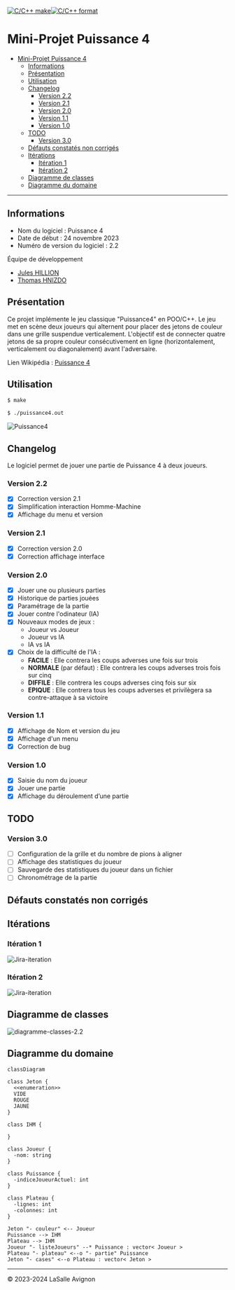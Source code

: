 [![C/C++ make](https://github.com/btssn-lasalle-84/MP24-T1-PUISSANCE4/actions/workflows/c-cpp.yml/badge.svg?branch=develop)](https://github.com/btssn-lasalle-84/MP24-T1-PUISSANCE4/actions/workflows/c-cpp.yml)[![C/C++ format](https://github.com/btssn-lasalle-84/MP24-T1-PUISSANCE4/actions/workflows/cppformat.yml/badge.svg?branch=develop)](https://github.com/btssn-lasalle-84/MP24-T1-PUISSANCE4/actions/workflows/cppformat.yml)

# Mini-Projet Puissance 4

- [Mini-Projet Puissance 4](#mini-projet-puissance-4)
  - [Informations](#informations)
  - [Présentation](#présentation)
  - [Utilisation](#utilisation)
  - [Changelog](#changelog)
    - [Version 2.2](#version-22)
    - [Version 2.1](#version-21)
    - [Version 2.0](#version-20)
    - [Version 1.1](#version-11)
    - [Version 1.0](#version-10)
  - [TODO](#todo)
    - [Version 3.0](#version-30)
  - [Défauts constatés non corrigés](#défauts-constatés-non-corrigés)
  - [Itérations](#itérations)
    - [Itération 1](#itération-1)
    - [Itération 2](#itération-2)
  - [Diagramme de classes](#diagramme-de-classes)
  - [Diagramme du domaine](#diagramme-du-domaine)

---

## Informations

- Nom du logiciel : Puissance 4
- Date de début : 24 novembre 2023
- Numéro de version du logiciel : 2.2

Équipe de développement

- [Jules HILLION](mailto:redisbackhere@gmail.com)
- [Thomas HNIZDO](mailto:thomas.hnizdo@gmail.com)

## Présentation

Ce projet implémente le jeu classique "Puissance4" en POO/C++. Le jeu met en scène deux joueurs qui alternent pour placer des jetons de couleur dans une grille suspendue verticalement. L'objectif est de connecter quatre jetons de sa propre couleur consécutivement en ligne (horizontalement, verticalement ou diagonalement) avant l'adversaire.

Lien Wikipédia : [Puissance 4](https://fr.wikipedia.org/wiki/Puissance_4)

## Utilisation

```bash
$ make

$ ./puissance4.out
```

![Puissance4](images/puissance4-2.0.gif)

## Changelog

Le logiciel permet de jouer une partie de Puissance 4 à deux joueurs.

### Version 2.2

- [x] Correction version 2.1
- [x] Simplification interaction Homme-Machine
- [x] Affichage du menu et version

### Version 2.1

- [x] Correction version 2.0
- [x] Correction affichage interface

### Version 2.0

- [x] Jouer une ou plusieurs parties
- [x] Historique de parties jouées
- [x] Paramétrage de la partie
- [x] Jouer contre l'odinateur (IA)
- [x] Nouveaux modes de jeux :
  - Joueur vs Joueur
  - Joueur vs IA
  - IA vs IA
- [x] Choix de la difficulté de l'IA :
  - **FACILE** : Elle contrera les coups adverses une fois sur trois
  - **NORMALE** (par défaut) : Elle contrera les coups adverses trois fois sur cinq
  - **DIFFILE** : Elle contrera les coups adverses cinq fois sur six
  - **EPIQUE** : Elle contrera tous les coups adverses et privilègera sa contre-attaque à sa victoire

### Version 1.1

- [x] Affichage de Nom et version du jeu
- [x] Affichage d'un menu
- [x] Correction de bug

### Version 1.0

- [x] Saisie du nom du joueur
- [x] Jouer une partie
- [x] Affichage du déroulement d’une partie

## TODO

### Version 3.0

- [ ] Configuration de la grille et du nombre de pions à aligner
- [ ] Affichage des statistiques du joueur
- [ ] Sauvegarde des statistiques du joueur dans un fichier
- [ ] Chronométrage de la partie

## Défauts constatés non corrigés

## Itérations

### Itération 1

![Jira-iteration](images/jira-iteration1.png)

### Itération 2

![Jira-iteration](images/jira-iteration2.png)

## Diagramme de classes

![diagramme-classes-2.2](images/diagramme-classes-2.2.png)

## Diagramme du domaine

```mermaid
classDiagram

class Jeton {
  <<enumeration>>
  VIDE
  ROUGE
  JAUNE
}

class IHM {

}

class Joueur {
  -nom: string
}

class Puissance {
  -indiceJoueurActuel: int
}

class Plateau {
  -lignes: int
  -colonnes: int
}

Jeton "- couleur" <-- Joueur
Puissance --> IHM
Plateau --> IHM
Joueur "- listeJoueurs" --* Puissance : vector< Joueur >
Plateau "- plateau" <--o "- partie" Puissance
Jeton "- cases" <--o Plateau : vector< Jeton >
```

---
&copy; 2023-2024 LaSalle Avignon

